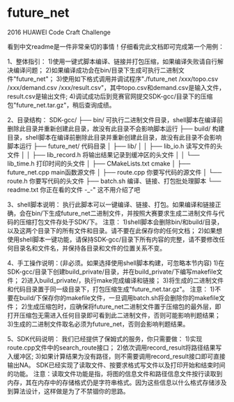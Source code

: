 # future_net
2016 HUAWEI Code Craft Challenge

看到中文readme是一件非常亲切的事情！仔细看完此文档即可完成第一个用例：

1、整体指引：
  1)使用一键式脚本编译、链接并打包压缩，如果编译失败请自行解决编译问题；
  2)如果编译成功会在bin/目录下生成可执行二进制文件"future_net"；
  3)使用如下格式调用并调试程序"./future_net /xxx/topo.csv /xxx/demand.csv /xxx/result.csv"，其中topo.csv和demand.csv是输入文件，result.csv是输出文件;
  4)调试成功后到竞赛官网提交SDK-gcc/目录下的压缩包"future_net.tar.gz"，稍后查询成绩。

2、目录结构：
SDK-gcc/
├── bin/                         可执行二进制文件目录，shell脚本在编译前删除此目录并重新创建此目录，故没有此目录不会影响脚本运行
├── build/                       构建目录，shell脚本在编译前删除此目录并重新创建此目录，故没有此目录不会影响脚本运行
├── future_net/                  代码目录
│     ├── lib/
│     │     ├── lib_io.h         读写文件的头文件
│     │     ├── lib_record.h     将输出结果记录到缓冲区的头文件
│     │     └── lib_time.h       打印时间的头文件
│     ├── CMakeLists.txt         cmake
│     ├── future_net.cpp         main函数源文件
│     ├── route.cpp              你要写代码的源文件
│     └── route.h                你要写代码的头文件
├── batch.sh                     编译、链接、打包批处理脚本
└── readme.txt                   你正在看的文件 -_-" 这不用介绍了吧

3、shell脚本说明：
  执行此脚本可以一键编译、链接、打包。如果编译和链接正确，会在bin/下生成future_net二进制文件，并按照大赛要求生成二进制文件与代码的压缩打包文件存处于SDK/下。
  注意：
    1)shell脚本会删除bin/和build/目录，以及这两个目录下的所有文件和目录。请不要在此保存你的任何文档；
    2)如果想使用shell脚本一键功能，请保持SDK-gcc/目录下所有内容的完整，请不要修改任何目录名和文件名，并保持各目录和文件的位置关系不变。

4、手工操作说明：(非必须。如果选择使用shell脚本构建，可忽略本节内容)
  1)在SDK-gcc/目录下创建build_private/目录，并在build_private/下编写makefile文件；
  2)进入build_private/，执行make完成编译和链接；
  3)将生成的二进制文件和代码目录置于同一级目录下，打包压缩生成"future_net.tar.gz"。
  注意：
  1)不要在build/下保存你的makefile文件，一旦调用batch.sh将会删除你的makefile文件；
  2)生成压缩包时，应确保将future_net二进制文件置于压缩包的最外层，即打开压缩包无需进入任何目录即可看到此二进制文件，否则可能影响判题结果；
  3)生成的二进制文件取名必须为future_net，否则会影响判题结果。

5、SDK代码说明：
  我们已经提供了保姆式的服务，你只需要做：
  1)实现route.cpp文件中的search_route接口；
  2)依次调用record_result将路径结果写入缓冲区;
  3)如果计算结果为没有路径，则不需要调用record_result接口即可直接输出NA。
  SDK已经实现了读取文件、按要求格式写文件以及打印开始和结束时间的功能。
  注意：读取文件功能是指，将图的信息文件和路径信息文件按行读取到内存，其在内存中的存储格式仍是字符串格式。因为这些信息以什么格式存储涉及到算法设计，这样做是为了不禁锢你的思路。

